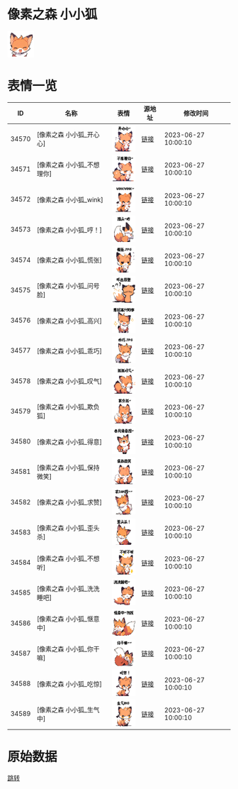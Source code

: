 # 像素之森 小小狐

<img src="./cover.png" height="60" alt="cover" />

# 表情一览

|ID|名称|表情|源地址|修改时间|
|----|----|----|----|----|
|34570|[像素之森 小小狐_开心心]|<img src="./pic/034570_%5B像素之森 小小狐_开心心%5D.png" height="60" alt="开心心"/>|[链接](https://i0.hdslb.com/bfs/garb/5790df3920cbcd853cf38164e6edfa1974c147f6.png)|2023-06-27 10:00:10|
|34571|[像素之森 小小狐_不想理你]|<img src="./pic/034571_%5B像素之森 小小狐_不想理你%5D.png" height="60" alt="不想理你"/>|[链接](https://i0.hdslb.com/bfs/garb/653700855134d82c5c6cc9ba4ca55955b3b51fe6.png)|2023-06-27 10:00:10|
|34572|[像素之森 小小狐_wink]|<img src="./pic/034572_%5B像素之森 小小狐_wink%5D.png" height="60" alt="wink"/>|[链接](https://i0.hdslb.com/bfs/garb/4e8e9bd772399c8ddea97eb9b1b5a031462a5f85.png)|2023-06-27 10:00:10|
|34573|[像素之森 小小狐_哼！]|<img src="./pic/034573_%5B像素之森 小小狐_哼！%5D.png" height="60" alt="哼！"/>|[链接](https://i0.hdslb.com/bfs/garb/050b7f71774720814c7ef4f3157dd33336758bf4.png)|2023-06-27 10:00:10|
|34574|[像素之森 小小狐_慌张]|<img src="./pic/034574_%5B像素之森 小小狐_慌张%5D.png" height="60" alt="慌张"/>|[链接](https://i0.hdslb.com/bfs/garb/606814747e3ff7b5d25bd2489ea38429c2705076.png)|2023-06-27 10:00:10|
|34575|[像素之森 小小狐_问号脸]|<img src="./pic/034575_%5B像素之森 小小狐_问号脸%5D.png" height="60" alt="问号脸"/>|[链接](https://i0.hdslb.com/bfs/garb/8016872efd9718bf1d1e35164cf8a894eab0e8c0.png)|2023-06-27 10:00:10|
|34576|[像素之森 小小狐_高兴]|<img src="./pic/034576_%5B像素之森 小小狐_高兴%5D.png" height="60" alt="高兴"/>|[链接](https://i0.hdslb.com/bfs/garb/9057d984bbf0fb21a6df7692100c1bc9548fd4c4.png)|2023-06-27 10:00:10|
|34577|[像素之森 小小狐_乖巧]|<img src="./pic/034577_%5B像素之森 小小狐_乖巧%5D.png" height="60" alt="乖巧"/>|[链接](https://i0.hdslb.com/bfs/garb/c579a727e3f8410a516fc2e260b8fd4ba0bfe508.png)|2023-06-27 10:00:10|
|34578|[像素之森 小小狐_叹气]|<img src="./pic/034578_%5B像素之森 小小狐_叹气%5D.png" height="60" alt="叹气"/>|[链接](https://i0.hdslb.com/bfs/garb/c98fc49b83023f3456d357d5c0cf37e42b26d078.png)|2023-06-27 10:00:10|
|34579|[像素之森 小小狐_欺负狐]|<img src="./pic/034579_%5B像素之森 小小狐_欺负狐%5D.png" height="60" alt="欺负狐"/>|[链接](https://i0.hdslb.com/bfs/garb/f583204a3853777e63787457a5d93849749f9475.png)|2023-06-27 10:00:10|
|34580|[像素之森 小小狐_得意]|<img src="./pic/034580_%5B像素之森 小小狐_得意%5D.png" height="60" alt="得意"/>|[链接](https://i0.hdslb.com/bfs/garb/cb8acc385d298fd2854bbac8029a441cc4c10f5b.png)|2023-06-27 10:00:10|
|34581|[像素之森 小小狐_保持微笑]|<img src="./pic/034581_%5B像素之森 小小狐_保持微笑%5D.png" height="60" alt="保持微笑"/>|[链接](https://i0.hdslb.com/bfs/garb/c2a8b12db96134ed1a984c2d4e51db76d487aa33.png)|2023-06-27 10:00:10|
|34582|[像素之森 小小狐_求赞]|<img src="./pic/034582_%5B像素之森 小小狐_求赞%5D.png" height="60" alt="求赞"/>|[链接](https://i0.hdslb.com/bfs/garb/c761bd10d81b3a6b49bbea1ab8e2b5a94e6b219b.png)|2023-06-27 10:00:10|
|34583|[像素之森 小小狐_歪头杀]|<img src="./pic/034583_%5B像素之森 小小狐_歪头杀%5D.png" height="60" alt="歪头杀"/>|[链接](https://i0.hdslb.com/bfs/garb/d709b8838ac31173aad30b5500221c3203ea6405.png)|2023-06-27 10:00:10|
|34584|[像素之森 小小狐_不想听]|<img src="./pic/034584_%5B像素之森 小小狐_不想听%5D.png" height="60" alt="不想听"/>|[链接](https://i0.hdslb.com/bfs/garb/a0be4193233e3dc1ba45b23b627a07a8bf0600a8.png)|2023-06-27 10:00:10|
|34585|[像素之森 小小狐_洗洗睡吧]|<img src="./pic/034585_%5B像素之森 小小狐_洗洗睡吧%5D.png" height="60" alt="洗洗睡吧"/>|[链接](https://i0.hdslb.com/bfs/garb/237b86b0a5722f37e642ed54518f47200dcaa83c.png)|2023-06-27 10:00:10|
|34586|[像素之森 小小狐_惬意中]|<img src="./pic/034586_%5B像素之森 小小狐_惬意中%5D.png" height="60" alt="惬意中"/>|[链接](https://i0.hdslb.com/bfs/garb/f6d6635ac9b72cfe54598dc40e56d0334957cf24.png)|2023-06-27 10:00:10|
|34587|[像素之森 小小狐_你干嘛]|<img src="./pic/034587_%5B像素之森 小小狐_你干嘛%5D.png" height="60" alt="你干嘛"/>|[链接](https://i0.hdslb.com/bfs/garb/d875e4e81dcfc9116b07de4e99054ac6f53399f7.png)|2023-06-27 10:00:10|
|34588|[像素之森 小小狐_吃惊]|<img src="./pic/034588_%5B像素之森 小小狐_吃惊%5D.png" height="60" alt="吃惊"/>|[链接](https://i0.hdslb.com/bfs/garb/5f0ceb812ecf34d733f0ca0cdcdfe3d0788bda09.png)|2023-06-27 10:00:10|
|34589|[像素之森 小小狐_生气中]|<img src="./pic/034589_%5B像素之森 小小狐_生气中%5D.png" height="60" alt="生气中"/>|[链接](https://i0.hdslb.com/bfs/garb/a360380658aafa1373e40e31e09803b12911144a.png)|2023-06-27 10:00:10|

# 原始数据

[跳转](./raw.json)

